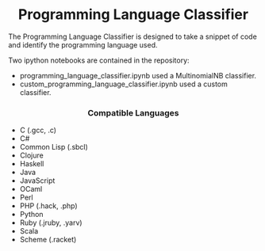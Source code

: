 # <div align="center">Programming Language Classifier </div>

The Programming Language Classifier is designed to take a snippet of code and identify the programming language used.

Two ipython notebooks are contained in the repository:
* programming_language_classifier.ipynb used a MultinomialNB classifier.
* custom_programming_language_classifier.ipynb used a custom classifier.

### <div align="center">Compatible Languages </div>
* C (.gcc, .c)
* C#
* Common Lisp (.sbcl)
* Clojure
* Haskell
* Java
* JavaScript
* OCaml
* Perl
* PHP (.hack, .php)
* Python
* Ruby (.jruby, .yarv)
* Scala
* Scheme (.racket)
